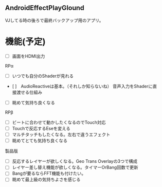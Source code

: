 ## AndroidEffectPlayGlound
VJしてる時の後ろで最終バックアップ用のアプリ。

# 機能(予定)
- [ ] 画面をHDMI出力

RPα
- [ ] いつでも自分のShaderが見れる
- [ ]　AudioReactiveは基本。（それしか知らないね）
        音声入力をShaderに直接渡せる仕組み
- [ ] 眺めて気持ち良くなる

RPβ
- [ ] ビートに合わせて動かしたくなるのでTouch対応
- [ ] Touchで反応するEseを変える
- [ ] マルチタッチもしたくなる。左右で違うエフェクト
- [ ] 眺めてとても気持ち良くなる

製品版
- [ ] 反応するレイヤーが欲しくなる。Geo Trans Overlayの3つで構成
- [ ] レイヤー差し替え機能が欲しくなる。タイマーOrBang回数で更新
- [ ] Bangが要るならFFT機能も付けたい。
- [ ] 眺めて最上級の気持ちよさを感じる
